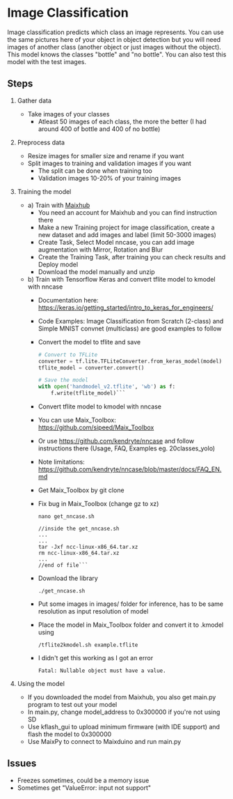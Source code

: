 # Image Classification
Image classification predicts which class an image represents. You can use the same pictures here of your object in object detection but you will need images of another class (another object or just images without the object). This model knows the classes "bottle" and "no bottle". You can also test this model with the test images.

## Steps
1. Gather data
	- Take images of your classes
		- Atleast 50 images of each class, the more the better (I had around 400 of bottle and 400 of no bottle)

2. Preprocess data
	- Resize images for smaller size and rename if you want
	- Split images to training and validation images if you want
		- The split can be done when training too
		- Validation images 10-20% of your training images

3. Training the model
	- a) Train with [Maixhub](https://maixhub.com)
		- You need an account for Maixhub and you can find instruction there
		- Make a new Training project for image classification, create a new dataset and add images and label (limit 50-3000 images)
		- Create Task, Select Model nncase, you can add image augmentation with Mirror, Rotation and Blur
		- Create the Training Task, after training you can check results and Deploy model
		- Download the model manually and unzip
	- b) Train with Tensorflow Keras and convert tflite model to kmodel with nncase
		- Documentation here: https://keras.io/getting_started/intro_to_keras_for_engineers/
		- Code Examples: Image Classification from Scratch (2-class) and Simple MNIST convnet (multiclass) are good examples to follow
		- Convert the model to tflite and save

			```python
			# Convert to TFLite
			converter = tf.lite.TFLiteConverter.from_keras_model(model)
			tflite_model = converter.convert()

			# Save the model
			with open('handmodel_v2.tflite', 'wb') as f:
				f.write(tflite_model)```

		- Convert tflite model to kmodel with nncase
		- You can use Maix_Toolbox: https://github.com/sipeed/Maix_Toolbox
		- Or use https://github.com/kendryte/nncase and follow instructions there (Usage, FAQ, Examples eg. 20classes_yolo)
		- Note limitations: https://github.com/kendryte/nncase/blob/master/docs/FAQ_EN.md
		- Get Maix_Toolbox by git clone
		- Fix bug in Maix_Toolbox (change gz to xz)

			```shell
			nano get_nncase.sh
			​
			//inside the get_nncase.sh
			...
			...
			tar -Jxf ncc-linux-x86_64.tar.xz
			rm ncc-linux-x86_64.tar.xz
			...
			//end of file```

		- Download the library

			```shell
			./get_nncase.sh
			```

		- Put some images in images/ folder for inference, has to be same resolution as input resolution of model
		- Place the model in Maix_Toolbox folder and convert it to .kmodel using

			```shell
			/tflite2kmodel.sh example.tflite
			```

		- I didn't get this working as I got an error

			```shell
			Fatal: Nullable object must have a value.
			```


4. Using the model
	- If you downloaded the model from Maixhub, you also get main.py program to test out your model
	- In main.py, change model_address to 0x300000 if you're not using SD
	- Use kflash_gui to upload minimum firmware (with IDE support) and flash the model to 0x300000
	- Use MaixPy to connect to Maixduino and run main.py

## Issues
- Freezes sometimes, could be a memory issue
- Sometimes get "ValueError: input not support"
